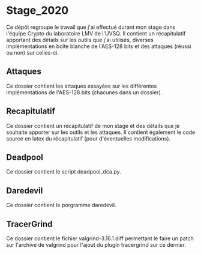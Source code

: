 # Stage_2020

Ce dépôt regroupe le travail que j'ai effectué durant mon stage dans l'équipe Crypto du laboratoire LMV de l'UVSQ. Il contient un récapitulatif apportant des détails sur les outils que j'ai utilisés, diverses implémentations en boîte blanche de l'AES-128 bits et des attaques (réussi ou non) sur celles-ci.

## Attaques

Ce dossier contient les attaques essayées sur les différentes implémentations de l'AES-128 bits (chacunes dans un dossier).

## Recapitulatif

Ce dossier contient un récapitulatif de mon stage et des détails que je souhaite apporter sur les outils et les attaques. Il contient également le code source en latex du récapitulatif (pour d'éventuelles modifications).

## Deadpool

Ce dossier contient le script deadpool_dca.py.

## Daredevil

Ce dossier contient le porgramme daredevil.

## TracerGrind

Ce dossier contient le fichier valgrind-3.16.1.diff permettant le faire un patch sur l'archive de valgrind pour l'ajout du plugin tracergrind sur ce dernier.